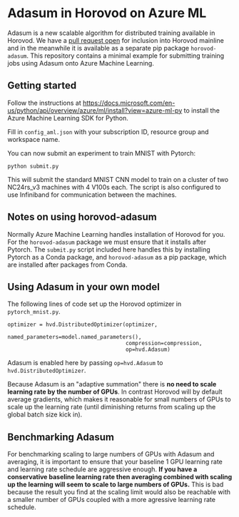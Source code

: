 # Adasum in Horovod on Azure ML

Adasum is a new scalable algorithm for distributed training available in Horovod. We have a [pull request open](https://github.com/horovod/horovod/pull/1485) for inclusion into Horovod mainline and in the meanwhile it is available as a separate pip package `horovod-adasum`. This repository contains a minimal example for submitting training jobs using Adasum onto Azure Machine Learning.

## Getting started

Follow the instructions at https://docs.microsoft.com/en-us/python/api/overview/azure/ml/install?view=azure-ml-py to install the Azure Machine Learning SDK for Python.

Fill in `config_aml.json` with your subscription ID, resource group and workspace name.

You can now submit an experiment to train MNIST with Pytorch:
```
python submit.py
```

This will submit the standard MNIST CNN model to train on a cluster of two NC24rs_v3 machines with 4 V100s each. The script is also configured to use Infiniband for communication between the machines.

## Notes on using horovod-adasum

Normally Azure Machine Learning handles installation of Horovod for you. For the `horovod-adasum` package we must ensure that it installs after Pytorch. The `submit.py` script included here handles this by installing Pytorch as a Conda package, and `horovod-adasum` as a pip package, which are installed after packages from Conda.

## Using Adasum in your own model

The following lines of code set up the Horovod optimizer in `pytorch_mnist.py`.
```
optimizer = hvd.DistributedOptimizer(optimizer,
                                     named_parameters=model.named_parameters(),
                                     compression=compression,
                                     op=hvd.Adasum)
```

Adasum is enabled here by passing `op=hvd.Adasum` to `hvd.DistributedOptimizer`.

Because Adasum is an "adaptive summation" there is **no need to scale learning rate by the number of GPUs**. In contrast Horovod will by default average gradients, which makes it reasonable for small numbers of GPUs to scale up the learning rate (until diminishing returns from scaling up the global batch size kick in).

## Benchmarking Adasum

For benchmarking scaling to large numbers of GPUs with Adasum and averaging, it is important to ensure that your baseline 1 GPU learning rate and learning rate schedule are aggressive enough. **If you have a conservative baseline learning rate then averaging combined with scaling up the learning will seem to scale to large numbers of GPUs.** This is bad because the result you find at the scaling limit would also be reachable with a smaller number of GPUs coupled with a more agressive learning rate schedule.